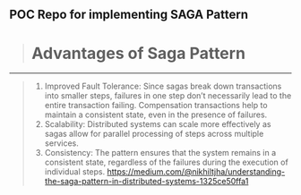 ## POC Repo for implementing SAGA Pattern
> # Advantages of Saga Pattern
---
> 1. Improved Fault Tolerance:
Since sagas break down transactions into smaller steps, failures in one step don’t necessarily lead to the entire transaction failing.
Compensation transactions help to maintain a consistent state, even in the presence of failures.
> 2. Scalability:
Distributed systems can scale more effectively as sagas allow for parallel processing of steps across multiple services.
> 3. Consistency:
The pattern ensures that the system remains in a consistent state, regardless of the failures during the execution of individual steps.
https://medium.com/@nikhiltjha/understanding-the-saga-pattern-in-distributed-systems-1325ce50ffa1
